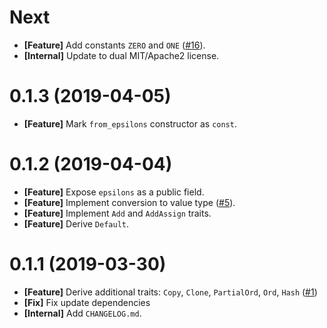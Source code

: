 # Next

- **[Feature]** Add constants `ZERO` and `ONE` ([#16](https://github.com/open-flash/rust-swf-fixed/issues/16)).
- **[Internal]** Update to dual MIT/Apache2 license.

# 0.1.3 (2019-04-05)

- **[Feature]** Mark `from_epsilons` constructor as `const`.

# 0.1.2 (2019-04-04)

- **[Feature]** Expose `epsilons` as a public field.
- **[Feature]** Implement conversion to value type ([#5](https://github.com/open-flash/rust-swf-fixed/issues/5)).
- **[Feature]** Implement `Add` and `AddAssign` traits.
- **[Feature]** Derive `Default`.

# 0.1.1 (2019-03-30)

- **[Feature]** Derive additional traits: `Copy`, `Clone`, `PartialOrd`, `Ord`, `Hash` ([#1](https://github.com/open-flash/rust-swf-fixed/issues/1))
- **[Fix]** Fix update dependencies
- **[Internal]** Add `CHANGELOG.md`.
